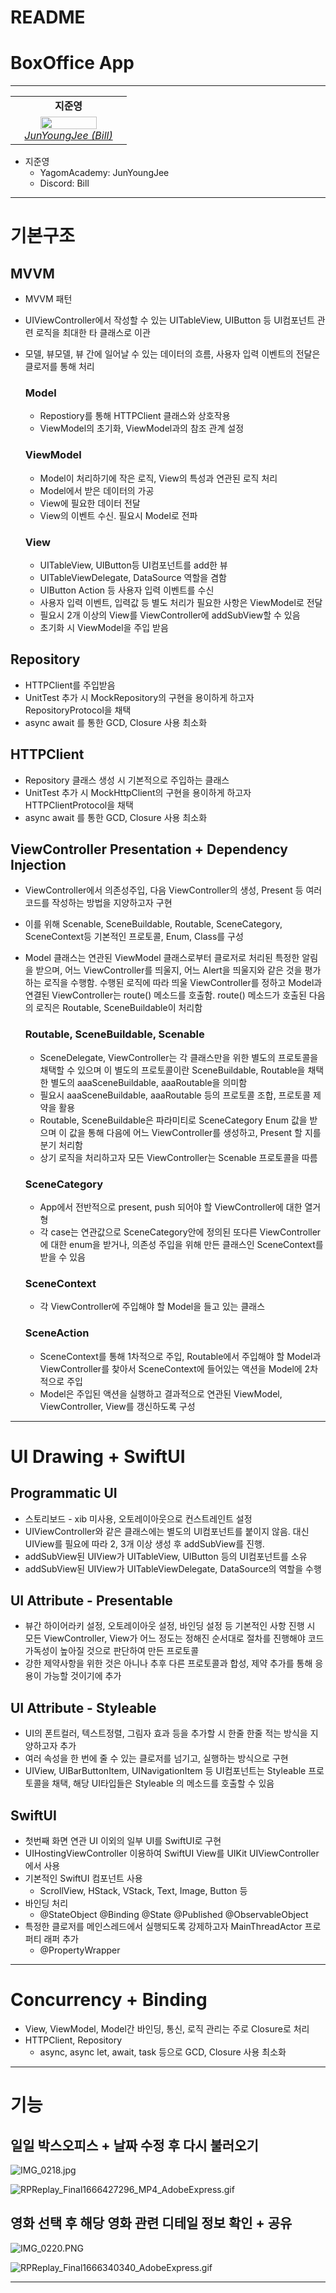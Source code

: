 # README

# BoxOffice App

---
<table>
    <tr align="center">
        <td><B>지준영<B></td>
    </tr>
    <tr align="center">
        <td width= 170px>
            <img src="ios-wanted-BoxOffice/blob/main/README/IMG_4426121212.jpg" width="73%">
            <br>
            <a href="https://github.com/gelb2/"><I>JunYoungJee (Bill)</I></a>
        </td>
    </tr>
</table>

- 지준영
    - YagomAcademy: JunYoungJee
    - Discord: Bill

---

# 기본구조

## MVVM

- MVVM 패턴
- UIViewController에서 작성할 수 있는 UITableView, UIButton 등 UI컴포넌트 관련 로직을 최대한 타 클래스로 이관
- 모델, 뷰모델, 뷰 간에 일어날 수 있는 데이터의 흐름, 사용자 입력 이벤트의 전달은 클로저를 통해 처리
    
    ### Model
    
    - Repostiory를 통해 HTTPClient 클래스와 상호작용
    - ViewModel의 초기화, ViewModel과의 참조 관계 설정
    
    ### ViewModel
    
    - Model이 처리하기에 작은 로직, View의 특성과 연관된 로직 처리
    - Model에서 받은 데이터의 가공
    - View에 필요한 데이터 전달
    - View의 이벤트 수신. 필요시 Model로 전파
    
    ### View
    
    - UITableView, UIButton등 UI컴포넌트를 add한 뷰
    - UITableViewDelegate, DataSource 역할을 겸함
    - UIButton Action 등 사용자 입력 이벤트를 수신
    - 사용자 입력 이벤트, 입력값 등 별도 처리가 필요한 사항은 ViewModel로 전달
    - 필요시 2개 이상의 View를 ViewController에 addSubView할 수 있음
    - 초기화 시 ViewModel을 주입 받음

## Repository

- HTTPClient를 주입받음
- UnitTest 추가 시 MockRepository의 구현을 용이하게 하고자 RepositoryProtocol을 채택
- async await 를 통한 GCD, Closure 사용 최소화

## HTTPClient

- Repository 클래스 생성 시 기본적으로 주입하는 클래스
- UnitTest 추가 시 MockHttpClient의 구현을 용이하게 하고자 HTTPClientProtocol을 채택
- async await 를 통한 GCD, Closure 사용 최소화

## ViewController Presentation + Dependency Injection

- ViewController에서 의존성주입, 다음 ViewController의 생성, Present 등 여러 코드를 작성하는 방법을 지양하고자 구현
- 이를 위해 Scenable, SceneBuildable, Routable, SceneCategory, SceneContext등 기본적인 프로토콜, Enum, Class를 구성
- Model 클래스는 연관된 ViewModel 클래스로부터 클로저로 처리된 특정한 알림을 받으며, 어느 ViewController를 띄울지, 어느 Alert을 띄울지와 같은 것을 평가하는 로직을 수행함. 수행된 로직에 따라 띄울 ViewController를 정하고 Model과 연결된 ViewController는 route() 메소드를 호출함. route() 메소드가 호출된 다음의 로직은 Routable, SceneBuildable이 처리함
    
    ### Routable, SceneBuildable, Scenable
    
    - SceneDelegate, ViewController는 각 클래스만을 위한 별도의 프로토콜을 채택할 수 있으며 이 별도의 프로토콜이란 SceneBuildable, Routable을 채택한 별도의 aaaSceneBuildable, aaaRoutable을 의미함
    - 필요시 aaaSceneBuildable, aaaRoutable 등의 프로토콜 조합, 프로토콜 제약을 활용
    - Routable, SceneBuildable은 파라미티로 SceneCategory Enum 값을 받으며 이 값을 통해 다음에 어느 ViewController를 생성하고, Present 할 지를 분기 처리함
    - 상기 로직을 처리하고자 모든 ViewController는 Scenable 프로토콜을 따름
    
    ### SceneCategory
    
    - App에서 전반적으로 present, push 되어야 할 ViewController에 대한 열거형
    - 각 case는 연관값으로 SceneCategory안에 정의된 또다른 ViewController에 대한 enum을 받거나, 의존성 주입을 위해 만든 클래스인 SceneContext를 받을 수 있음
    
    ### SceneContext
    
    - 각 ViewController에 주입해야 할 Model을 들고 있는 클래스
    
    ### SceneAction
    
    - SceneContext를 통해 1차적으로 주입, Routable에서 주입해야 할 Model과 ViewController를 찾아서 SceneContext에 들어있는 액션을 Model에 2차적으로 주입
    - Model은 주입된 액션을 실행하고 결과적으로 연관된 ViewModel, ViewController, View를 갱신하도록 구성

---

# UI Drawing + SwiftUI

## Programmatic UI

- 스토리보드 - xib 미사용, 오토레이아웃으로 컨스트레인트 설정
- UIViewController와 같은 클래스에는 별도의 UI컴포넌트를 붙이지 않음. 대신 UIView를 필요에 따라 2, 3개 이상 생성 후 addSubView를 진행.
- addSubView된 UIView가 UITableView, UIButton 등의 UI컴포넌트를 소유
- addSubView된 UIView가 UITableViewDelegate, DataSource의 역할을 수행

## UI Attribute - Presentable

- 뷰간 하이어라키 설정, 오토레이아웃 설정, 바인딩 설정 등 기본적인 사항 진행 시 모든 ViewController, View가 어느 정도는 정해진 순서대로 절차를 진행해야 코드 가독성이 높아질 것으로 판단하여 만든 프로토콜
- 강한 제약사항을 위한 것은 아니나 추후 다른 프로토콜과 합성, 제약 추가를 통해 응용이 가능할 것이기에 추가

## UI Attribute - Styleable

- UI의 폰트컬러, 텍스트정렬, 그림자 효과 등을 추가할 시 한줄 한줄 적는 방식을 지양하고자 추가
- 여러 속성을 한 번에 줄 수 있는 클로저를 넘기고, 실행하는 방식으로 구현
- UIView, UIBarButtonItem, UINavigationItem 등 UI컴포넌트는 Styleable 프로토콜을 채택, 해당 UI타입들은 Styleable 의 메소드를 호출할 수 있음

## SwiftUI

- 첫번째 화면 연관 UI 이외의 일부 UI를 SwiftUI로 구현
- UIHostingViewController 이용하여 SwiftUI View를 UIKit UIViewController에서 사용
- 기본적인 SwiftUI 컴포넌트 사용
    - ScrollView, HStack, VStack, Text, Image, Button 등
- 바인딩 처리
    - @StateObject @Binding @State @Published @ObservableObject
- 특정한 클로저를 메인스레드에서 실행되도록 강제하고자 MainThreadActor 프로퍼티 래퍼 추가
    - @PropertyWrapper

---

# Concurrency + Binding

- View, ViewModel, Model간 바인딩, 통신, 로직 관리는 주로 Closure로 처리
- HTTPClient, Repository
    - async, async let, await, task 등으로 GCD, Closure 사용 최소화

---

# 기능

## 일일 박스오피스 + 날짜 수정 후 다시 불러오기

![IMG_0218.jpg](README%20a8ec09395a5d4523821c6f6bb01e4dd0/IMG_0218.jpg)

![RPReplay_Final1666427296_MP4_AdobeExpress.gif](README%20a8ec09395a5d4523821c6f6bb01e4dd0/RPReplay_Final1666427296_MP4_AdobeExpress.gif)

## 영화 선택 후 해당 영화 관련 디테일 정보 확인 + 공유

![IMG_0220.PNG](README%20a8ec09395a5d4523821c6f6bb01e4dd0/IMG_0220.png)

![RPReplay_Final1666340340_AdobeExpress.gif](README%20a8ec09395a5d4523821c6f6bb01e4dd0/RPReplay_Final1666340340_AdobeExpress.gif)

---

